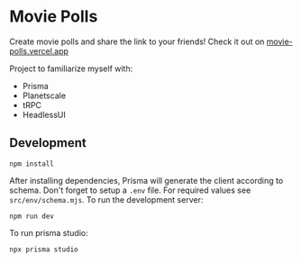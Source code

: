 # Movie Polls

Create movie polls and share the link to your friends! Check it out on [movie-polls.vercel.app](https://movie-polls.vercel.app)

Project to familiarize myself with:
- Prisma
- Planetscale
- tRPC
- HeadlessUI

## Development

    npm install

After installing dependencies, Prisma will generate the client according to schema. Don't forget to setup a `.env` file. For required values see `src/env/schema.mjs`. To run the development server:

    npm run dev

To run prisma studio:

    npx prisma studio
